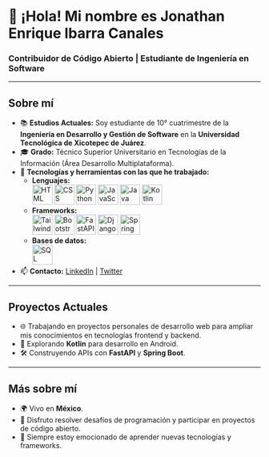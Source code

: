 # 👋 ¡Hola! Mi nombre es Jonathan Enrique Ibarra Canales

### Contribuidor de Código Abierto | Estudiante de Ingeniería en Software

---

## Sobre mí
- 📚 **Estudios Actuales:** Soy estudiante de 10° cuatrimestre de la **Ingeniería en Desarrollo y Gestión de Software** en la **Universidad Tecnológica de Xicotepec de Juárez**.
- 🎓 **Grado:** Técnico Superior Universitario en Tecnologías de la Información (Área Desarrollo Multiplataforma).
- 🌱 **Tecnologías y herramientas con las que he trabajado:**
    - **Lenguajes:** 
      <br>
      <img src="https://upload.wikimedia.org/wikipedia/commons/6/61/HTML5_logo_and_wordmark.svg" alt="HTML logo" width="40"/>
      <img src="https://upload.wikimedia.org/wikipedia/commons/d/d5/CSS3_logo_and_wordmark.svg" alt="CSS logo" width="40"/>
      <img src="https://upload.wikimedia.org/wikipedia/commons/c/c3/Python-logo-notext.svg" alt="Python logo" width="40"/>
      <img src="https://upload.wikimedia.org/wikipedia/commons/6/6a/JavaScript-logo.png" alt="JavaScript logo" width="40"/>
      <img src="https://upload.wikimedia.org/wikipedia/en/3/30/Java_programming_language_logo.svg" alt="Java logo" width="40"/>
      <img src="https://upload.wikimedia.org/wikipedia/commons/7/74/Kotlin_Icon.png" alt="Kotlin logo" width="40"/>
    - **Frameworks:** 
      <br>
      <img src="https://upload.wikimedia.org/wikipedia/commons/d/d5/Tailwind_CSS_Logo.svg" alt="Tailwind CSS logo" width="40"/>
      <img src="https://upload.wikimedia.org/wikipedia/commons/b/b2/Bootstrap_logo.svg" alt="Bootstrap logo" width="40"/>
      <img src="https://upload.wikimedia.org/wikipedia/commons/1/1d/FastAPI_logo.svg" alt="FastAPI logo" width="40"/>
      <img src="https://upload.wikimedia.org/wikipedia/commons/7/75/Django_logo.svg" alt="Django logo" width="40"/>
      <img src="https://upload.wikimedia.org/wikipedia/commons/4/44/Spring_Framework_Logo_2018.svg" alt="Spring Boot logo" width="40"/>
    - **Bases de datos:** 
      <br>
      <img src="https://upload.wikimedia.org/wikipedia/commons/8/87/Sql_data_base_with_logo.png" alt="SQL logo" width="40"/>
- 📫 **Contacto:** [LinkedIn](https://www.linkedin.com) | [Twitter](https://www.twitter.com)

---

## Proyectos Actuales
- 🌐 Trabajando en proyectos personales de desarrollo web para ampliar mis conocimientos en tecnologías frontend y backend.
- 🔭 Explorando **Kotlin** para desarrollo en Android.
- 🛠️ Construyendo APIs con **FastAPI** y **Spring Boot**.

---

## Más sobre mí
- 🌍 Vivo en **México**.
- 🌟 Disfruto resolver desafíos de programación y participar en proyectos de código abierto.
- 🚀 Siempre estoy emocionado de aprender nuevas tecnologías y frameworks.

